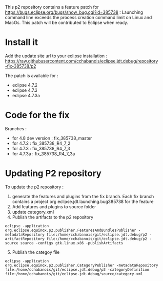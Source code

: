 This p2 repository contains a feature patch for https://bugs.eclipse.org/bugs/show_bug.cgi?id=385738 : Launching command line exceeds the process creation command limit on Linux and MacOs. 
This patch will be contributed to Eclipse when ready.

# Install it
Add the update site url to your eclipse installation : https://raw.githubusercontent.com/cchabanois/eclipse.jdt.debug/repository-fix-385738/p2 

The patch is available for :
* eclipse 4.7.2
* eclipse 4.7.3
* eclipse 4.7.3a

# Code for the fix
Branches :
* for 4.8 dev version : fix_385738_master
* for 4.7.2 : fix_385738_R4_7_2
* for 4.7.3 : fix_385738_R4_7_3
* for 4.7.3a : fix_385738_R4_7_3a

# Updating P2 repository
To update the p2 repository :
1) generate the features and plugins from the fix branch. Each fix branch contains a project org.eclipse.jdt.launching.bug385738 for the feature
2) Add features and plugins to source folder
3) update category.xml
4) Publish the artifacts to the p2 repository
```
eclipse -application org.eclipse.equinox.p2.publisher.FeaturesAndBundlesPublisher -metadataRepository file:/home/cchabanois/git/eclipse.jdt.debug/p2 -artifactRepository file:/home/cchabanois/git/eclipse.jdt.debug/p2 -source source -configs gtk.linux.x86 -publishArtifacts
```
5) Publish the categoy file
```
eclipse -application org.eclipse.equinox.p2.publisher.CategoryPublisher -metadataRepository file:/home/cchabanois/git/eclipse.jdt.debug/p2 -categoryDefinition file:/home/cchabanois/git/eclipse.jdt.debug/source/category.xml
```

